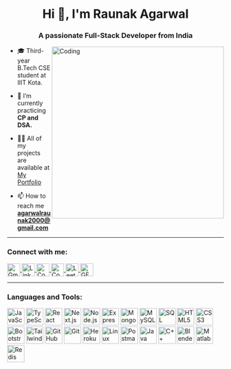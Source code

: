<h1 align="center">Hi 👋, I'm Raunak Agarwal</h1>
<h3 align="center">A passionate Full-Stack Developer from India</h3>

<img align="right" alt="Coding" width="400" src="https://miro.medium.com/v2/resize:fit:640/format:webp/1*um19N_oeTKlmrHMov0O5bA.gif">

- 🎓 Third-year B.Tech CSE student at IIIT Kota.

- 🌱 I’m currently practicing **CP and DSA.**

- 👨‍💻 All of my projects are available at [My Portfolio](https://raunakkkkk.github.io/Portfolio-Website/)

- 📫 How to reach me **agarwalraunak2000@gmail.com**

---

<h3 align="left">Connect with me:</h3>
<p align="left">
  <a href="mailto:agarwalraunak2000@gmail.com" target="blank">
    <img align="center" src="https://img.icons8.com/color/48/gmail--v1.png" alt="Gmail" width="30" height="30" />
  </a>
  <a href="https://linkedin.com/in/raunak-agarwal-397467257" target="blank">
    <img align="center" src="https://img.icons8.com/color/48/linkedin.png" alt="LinkedIn" width="30" height="30" />
  </a>
  <a href="https://www.codechef.com/users/raunakkk" target="blank">
    <img align="center" src="https://img.icons8.com/windows/32/codechef.png" alt="Codechef" width="30" height="30" />
  </a>
  <a href="https://codeforces.com/profile/agarwalraunak2000" target="blank">
    <img align="center" src="https://img.icons8.com/external-tal-revivo-color-tal-revivo/24/external-codeforces-programming-competitions-and-contests-programming-community-logo-color-tal-revivo.png" alt="Codeforces" width="30" height="30" />
  </a>
  <a href="https://www.leetcode.com/agarwalraunak2000" target="blank">
    <img align="center" src="https://img.icons8.com/external-tal-revivo-shadow-tal-revivo/24/external-level-up-your-coding-skills-and-quickly-land-a-job-logo-shadow-tal-revivo.png" alt="Leetcode" width="30" height="30" />
  </a>
  <a href="https://auth.geeksforgeeks.org/user/agarwalra4a9t" target="blank">
    <img align="center" src="https://img.icons8.com/color/48/GeeksforGeeks.png" alt="GFG" width="30" height="30" />
  </a>
</p>

---

<h3 align="left">Languages and Tools:</h3>
<p align="left">
  <img src="https://img.icons8.com/color/48/javascript--v1.png" alt="JavaScript" width="40" height="40"/>
  <img src="https://img.icons8.com/color/48/typescript.png" alt="TypeScript" width="40" height="40"/>
  <img src="https://img.icons8.com/color/48/react-native.png" alt="React" width="40" height="40"/>
  
  <!-- Updated Next.js logo -->
  <img src="https://cdn.worldvectorlogo.com/logos/next-js.svg" alt="Next.js" width="40" height="40"/>

  <img src="https://img.icons8.com/fluency/48/node-js.png" alt="Node.js" width="40" height="40"/>

  <!-- Updated Express.js logo -->
  <img src="https://cdn.worldvectorlogo.com/logos/express-109.svg" alt="Express.js" width="40" height="40"/>

  <img src="https://img.icons8.com/color/48/mongodb.png" alt="MongoDB" width="40" height="40"/>
  <img src="https://img.icons8.com/color/48/mysql-logo.png" alt="MySQL" width="40" height="40"/>
  <img src="https://img.icons8.com/external-soft-fill-juicy-fish/60/external-sql-coding-and-development-soft-fill-soft-fill-juicy-fish.png" alt="SQL" width="40" height="40"/>
  <img src="https://img.icons8.com/color/48/html-5--v1.png" alt="HTML5" width="40" height="40"/>
  <img src="https://img.icons8.com/color/48/css3.png" alt="CSS3" width="40" height="40"/>
  <img src="https://img.icons8.com/color/48/bootstrap.png" alt="Bootstrap" width="40" height="40"/>
  <img src="https://img.icons8.com/color/48/tailwindcss.png" alt="Tailwind CSS" width="40" height="40"/>
  <img src="https://img.icons8.com/ios/50/github.png" alt="GitHub" width="40" height="40"/>
  <img src="https://img.icons8.com/color/48/git.png" alt="Git" width="40" height="40"/>
  <img src="https://img.icons8.com/color/48/heroku.png" alt="Heroku" width="40" height="40"/>
  <img src="https://img.icons8.com/color/48/linux.png" alt="Linux" width="40" height="40"/>

  <!-- Updated Postman logo -->
  <img src="https://cdn.worldvectorlogo.com/logos/postman.svg" alt="Postman" width="40" height="40"/>

  <img src="https://img.icons8.com/color/48/java-coffee-cup-logo.png" alt="Java" width="40" height="40"/>
  <img src="https://img.icons8.com/color/48/c-plus-plus-logo.png" alt="C++" width="40" height="40"/>
  <img src="https://img.icons8.com/color/48/blender-3d.png" alt="Blender" width="40" height="40"/>
  <img src="https://upload.wikimedia.org/wikipedia/commons/2/21/Matlab_Logo.png" alt="Matlab" width="40" height="40"/>
  <img src="https://img.icons8.com/ios/50/redis.png" alt="Redis" width="40" height="40"/>
</p>
